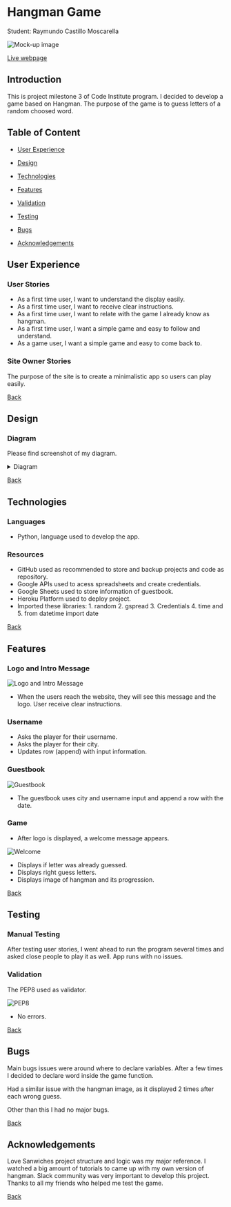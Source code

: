 # Hangman Game

Student: Raymundo Castillo Moscarella

![Mock-up image](doc/xxxx.png)

 [Live webpage](https://.herokuapp.com)

## Introduction

This is project milestone 3 of Code Institute program. I decided to develop a game based on Hangman. The purpose of the game is to guess letters of a random choosed word.

## Table of Content
* [User Experience](#user-experience)

* [Design](#design)
       
* [Technologies](#technologies)
    
* [Features](#features)
   
* [Validation](#validation)

* [Testing](#testing)

* [Bugs](#bugs)

* [Acknowledgements](#acknowledgements)


## User Experience
 
### User Stories
 
* As a first time user, I want to understand the display easily.
* As a first time user, I want to receive clear instructions.
* As a first time user, I want to relate with the game I already know as hangman.
* As a first time user, I want a simple game and easy to follow and understand.
* As a game user, I want a simple game and easy to come back to.

 
### Site Owner Stories
 
The purpose of the site is to create a minimalistic app so users can play easily.

[Back](#table-of-content)

## Design
 
### Diagram
Please find screenshot of my diagram.
 
<details><summary>Diagram</summary>
<img src="doc/diagram2.jpg">
<img src="doc/diagram1.jpg">
</details>
 
[Back](#table-of-content)

## Technologies

### Languages
- Python, language used to develop the app.
 
### Resources
- GitHub used as recommended to store and backup projects and code as repository.
- Google APIs used to acess spreadsheets and create credentials.
- Google Sheets used to store information of guestbook.
- Heroku Platform used to deploy project.
- Imported these libraries: 1. random 2. gspread 3. Credentials 4. time and 5. from datetime import date

[Back](#table-of-content)

## Features
 
### Logo and Intro Message
 
![Logo and Intro Message](doc/logo.png)
 
* When the users reach the website, they will see this message and the logo. User receive clear instructions.<br>

### Username
- Asks the player for their username.
- Asks the player for their city.
- Updates row (append) with input information.
 
### Guestbook
![Guestbook](doc/guestbook.png)
* The guestbook uses city and username input and append a row with the date.
 
### Game
- After logo is displayed, a welcome message appears.

![Welcome](doc/welcometo.png)
- Displays if letter was already guessed.
- Displays right guess letters.
- Displays image of hangman and its progression.
 
[Back](#table-of-content)

## Testing

### Manual Testing
After testing user stories, I went ahead to run the program several times and asked close people to play it as well.
App runs with no issues.

### Validation
 
The PEP8 used as validator.
 
![PEP8](doc/validator.png)
* No errors.

[Back](#table-of-content)

## Bugs
Main bugs issues were around where to declare variables.
After a few times I decided to declare word inside the game function.

Had a similar issue with the hangman image, as it displayed 2 times after each wrong guess. 

Other than this I had no major bugs.
 
[Back](#table-of-content)

## Acknowledgements
Love Sanwiches project structure and logic was my major reference.
I watched a big amount of tutorials to came up with my own version of hangman.
Slack community was very important to develop this project.
Thanks to all my friends who helped me test the game.

[Back](#table-of-content)